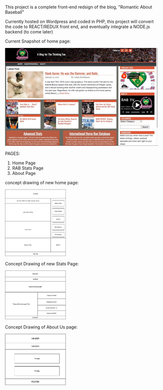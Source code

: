 This project is a complete front-end redsign of the blog, "Romantic About Baseball"

Currently hosted on Wordpress and coded in PHP, this project will convert the code to REACT/REDUX front end, and eventually integrate a NODE.js backend (to come later)

Current Snapshot of home page:

<img src="src/assets/images/oldhomepage.jpg" alt="">

PAGES:
1. Home Page
2. RAB Stats Page
3. About Page

concept drawing of new home page:

<img src="src/assets/images/newhomepage.png" alt="" width="200px" height="auto">

Concept Drawing of new Stats Page:

<img src="src/assets/images/newstatspage.png" alt="" width="200px" height="auto">

Concept Drawing of About Us page:

<img src="src/assets/images/aboutuspage.png" alt="" width="200px" height="auto">

